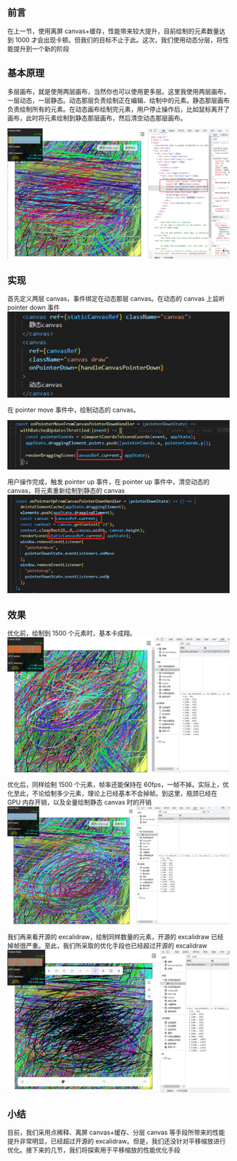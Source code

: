 ## 前言

在上一节，使用离屏 canvas+缓存，性能带来较大提升，目前绘制的元素数量达到 1000 才会出现卡顿。但我们的目标不止于此。这次，我们使用动态分层，将性能提升到一个新的阶段

## 基本原理

多层画布，就是使用两层画布，当然你也可以使用更多层。这里我使用两层画布，一层动态，一层静态。动态那层负责绘制正在编辑、绘制中的元素。静态那层画布负责绘制所有的元素。在动态画布绘制完元素，用户停止操作后，比如鼠标离开了画布，此时将元素绘制到静态那层画布，然后清空动态那层画布。

![image](../../excalidraw-app/multi_canvas_01.png)

## 实现

首先定义两层 canvas，事件绑定在动态那层 canvas。在动态的 canvas 上监听 pointer down 事件
![image](../../excalidraw-app/multi_canvas_02.png)

在 pointer move 事件中，绘制动态的 canvas。

![image](../../excalidraw-app/multi_canvas_03.png)

用户操作完成，触发 pointer up 事件，在 pointer up 事件中，清空动态的 canvas，将元素重新绘制到静态的 canvas
![image](../../excalidraw-app/multi_canvas_04.png)

## 效果

优化前，绘制到 1500 个元素时，基本卡成翔。
![image](../../excalidraw-app/multi_canvas_05.png)

优化后，同样绘制 1500 个元素，帧率还能保持在 60fps，一帧不掉。实际上，优化至此，不论绘制多少元素，理论上已经基本不会掉帧。到这里，瓶颈已经在 GPU 内存开销，以及全量绘制静态 canvas 时的开销
![image](../../excalidraw-app/multi_canvas_06.png)

我们再来看开源的 excalidraw，绘制同样数量的元素，开源的 excalidraw 已经掉帧很严重。至此，我们所采取的优化手段也已经超过开源的 excalidraw
![image](../../excalidraw-app/multi_canvas_07.png)

## 小结

目前，我们采用点稀释、离屏 canvas+缓存、分层 canvas 等手段所带来的性能提升非常明显，已经超过开源的 excalidraw。但是，我们还没针对平移缩放进行优化。接下来的几节，我们将探索用于平移缩放的性能优化手段
